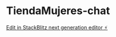 # TiendaMujeres-chat

[Edit in StackBlitz next generation editor ⚡️](https://stackblitz.com/~/github.com/aronvaldivia/TiendaMujeres-chat)